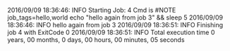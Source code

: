 2016/09/09 18:36:46: INFO Starting Job: 4 
Cmd is #NOTE job_tags=hello,world
echo "hello again from job 3" && sleep 5
 2016/09/09 18:36:46: INFO hello again from job 3
 2016/09/09 18:36:51: INFO Finishing job 4 with ExitCode 0
 2016/09/09 18:36:51: INFO Total execution time 0 years, 00 months, 0 days, 00 hours, 00 minutes, 05 seconds
 